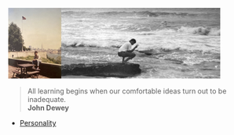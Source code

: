 ![banner](/photos/banner.png)

> All learning begins when our comfortable ideas turn out to be inadequate.  
**John Dewey**

* [Personality](/mbti)

